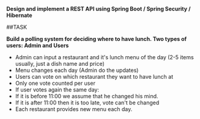 **Design and implement a REST API using Spring Boot / Spring Security / Hibernate**

##TASK

**Build a polling system for deciding where to have lunch. Two types of users: Admin and Users**
- Admin can input a restaurant and it's lunch menu of the day (2-5 items usually, just a dish name and price)
- Menu changes each day (Admin do the updates)
- Users can vote on which restaurant they want to have lunch at
- Only one vote counted per user
- If user votes again the same day:
- If it is before 11:00 we assume that he changed his mind.
- If it is after 11:00 then it is too late, vote can't be changed
- Each restaurant provides new menu each day.
